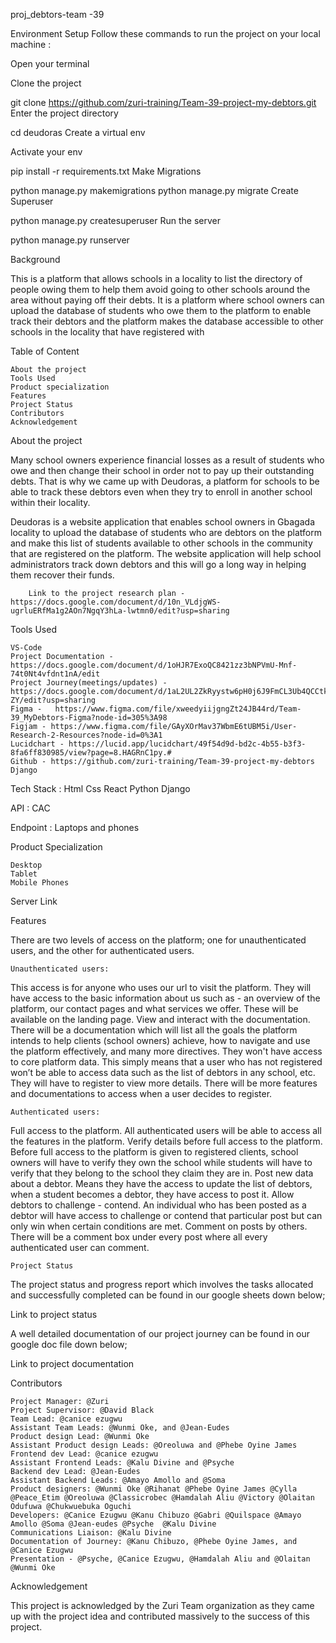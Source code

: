 proj_debtors-team -39

Environment Setup
Follow these commands to run the project on your local machine :

Open your terminal

Clone the project

git clone https://github.com/zuri-training/Team-39-project-my-debtors.git
Enter the project directory

cd deudoras
Create a virtual env


Activate your env


pip install -r requirements.txt
Make Migrations

python manage.py makemigrations
python manage.py migrate
Create Superuser

python manage.py createsuperuser
Run the server

python manage.py runserver

Background

This is a platform that allows schools in a locality to list the directory of people owing them to help them avoid going to other schools around the area without paying off their debts. It is a platform where school owners can upload the database of students who owe them to the platform to enable track their debtors and the platform makes the database accessible to other schools in the locality that have registered with

Table of Content

    About the project
    Tools Used
    Product specialization
    Features
    Project Status
    Contributors
    Acknowledgement

About the project

Many school owners experience financial losses as a result of students who owe and then change their school in order not to pay up their outstanding debts. That is why we came up with Deudoras, a platform for schools to be able to track these debtors even when they try to enroll in another school within their locality.

Deudoras is a website application that enables school owners in Gbagada locality to upload the database of students who are debtors on the platform and make this list of students available to other schools in the community that are registered on the platform. The website application will help school administrators track down debtors and this will go a long way in helping them recover their funds.

        Link to the project research plan - https://docs.google.com/document/d/10n_VLdjgWS-ugrluERfMa1g2AOn7NgqY3hLa-lwtmn0/edit?usp=sharing

Tools Used

    VS-Code
    Project Documentation - https://docs.google.com/document/d/1oHJR7ExoQC8421zz3bNPVmU-Mnf-74t0Nt4vfdnt1nA/edit
    Project Journey(meetings/updates) - https://docs.google.com/document/d/1aL2UL2ZkRyystw6pH0j6J9FmCL3Ub4QCCtkrAkpS-ZY/edit?usp=sharing
    Figma -   https://www.figma.com/file/xweedyiijgngZt24JB44rd/Team-39_MyDebtors-Figma?node-id=305%3A98
    Figjam - https://www.figma.com/file/GAyXOrMav37WbmE6tUBM5i/User-Research-2-Resources?node-id=0%3A1
    Lucidchart - https://lucid.app/lucidchart/49f54d9d-bd2c-4b55-b3f3-8fa6ff830985/view?page=8.HAGRnC1py.#
    Github - https://github.com/zuri-training/Team-39-project-my-debtors
    Django

Tech Stack : Html Css React Python Django

API : CAC

Endpoint : Laptops and phones

Product Specialization

    Desktop
    Tablet
    Mobile Phones

Server Link

Features

There are two levels of access on the platform; one for unauthenticated users, and the other for authenticated users.

    Unauthenticated users:

This access is for anyone who uses our url to visit the platform.
They will have access to the basic information about us such as - an overview of the platform, our contact pages and what services we offer. These will be available on the landing page.
View and interact with the documentation. There will be a documentation which will list all the goals the platform intends to help clients (school owners) achieve, how to navigate and use the platform effectively, and many more directives.
They won't have access to core platform data. This simply means that a user who has not registered won’t be able to access data such as the list of debtors in any school, etc.
They will have to register to view more details. There will be more features and documentations to access when a user decides to register.

    Authenticated users:

Full access to the platform. All authenticated users will be able to access all the features in the platform.
Verify details before full access to the platform. Before full access to the platform is given to registered clients, school owners will have to verify they own the school while students will have to verify that they belong to the school they claim they are in.
Post new data about a debtor. Means they have the access to update the list of debtors, when a student becomes a debtor, they have access to post it.
Allow debtors to challenge - contend. An individual who has been posted as a debtor will have access to challenge or contend that particular post but can only win when certain conditions are met.
Comment on posts by others. There will be a comment box under every post where all every authenticated user can comment.

    Project Status

The project status and progress report which involves the tasks allocated and successfully completed can be found in our google sheets down below;

Link to project status

A well detailed documentation of our project journey can be found in our google doc file down below;

Link to project documentation

Contributors

    Project Manager: @Zuri
    Project Supervisor: @David Black
    Team Lead: @canice ezugwu
    Assistant Team Leads: @Wunmi Oke, and @Jean-Eudes
    Product design Lead: @Wunmi Oke
    Assistant Product design Leads: @Oreoluwa and @Phebe Oyine James
    Frontend dev Lead: @canice ezugwu
    Assistant Frontend Leads: @Kalu Divine and @Psyche
    Backend dev Lead: @Jean-Eudes
    Assistant Backend Leads: @Amayo Amollo and @Soma
    Product designers: @Wunmi Oke @Rihanat @Phebe Oyine James @Cylla  @Peace_Etim @Oreoluwa @Classicrobec @Hamdalah Aliu @Victory @Olaitan Odufuwa @Chukwuebuka Oguchi
    Developers: @Canice Ezugwu @Kanu Chibuzo @Gabri @Quilspace @Amayo Amollo @Soma @Jean-eudes @Psyche  @Kalu Divine
    Communications Liaison: @Kalu Divine
    Documentation of Journey: @Kanu Chibuzo, @Phebe Oyine James, and @Canice Ezugwu
    Presentation - @Psyche, @Canice Ezugwu, @Hamdalah Aliu and @Olaitan @Wunmi Oke

Acknowledgement

This project is acknowledged by the Zuri Team organization as they came up with the project idea and contributed massively to the success of this project.
